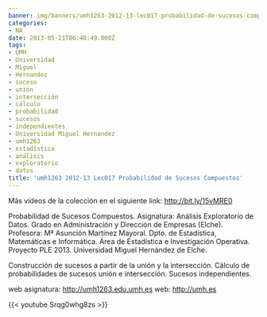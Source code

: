 ```yaml
---
banner: img/banners/umh1263-2012-13-lec017-probabilidad-de-sucesos-compuestos.jpg
categories:
- NA
date: 2013-05-21T06:40:49.000Z
tags:
- UMH
- Universidad
- Miguel
- Hernandez
- suceso
- unión
- intersección
- cálculo
- probabilidad
- sucesos
- independientes
- Universidad Miguel Hernandez
- umh1263
- estadística
- análisis
- exploratorio
- datos
title: 'umh1263 2012-13 Lec017 Probabilidad de Sucesos Compuestos'
---
```


Más vídeos de la colección en el siguiente link: http://bit.ly/15vMRE0

Probabilidad de Sucesos Compuestos.
Asignatura: Análisis Exploratorio de Datos.
Grado en Administración y Dirección de Empresas (Elche).
Profesora: Mª Asunción Martínez Mayoral.
Dpto. de Estadística, Matemáticas e Informática.
Área de Estadística e Investigación Operativa.
Proyecto PLE 2013. Universidad Miguel Hernández de Elche.

Construcción de sucesos a partir de la unión y la intersección. Cálculo de probabilidades de sucesos unión e intersección. Sucesos independientes.

web asignatura: http://umh1263.edu.umh.es
web: http://umh.es

{{< youtube Srqg0whg8zs >}}
